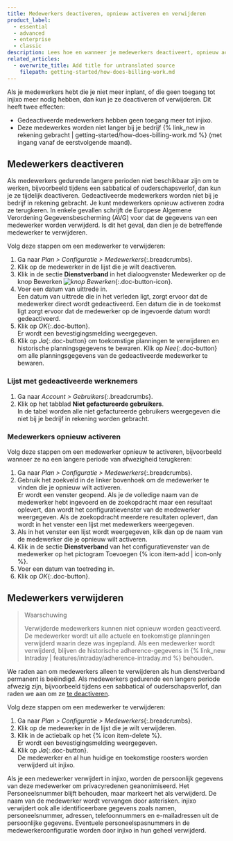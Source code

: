 ```yaml
---
title: Medewerkers deactiveren, opnieuw activeren en verwijderen
product_label:
  - essential
  - advanced
  - enterprise
  - classic
description: Lees hoe en wanneer je medewerkers deactiveert, opnieuw activeert of verwijdert.
related_articles:
  - overwrite_title: Add title for untranslated source
    filepath: getting-started/how-does-billing-work.md
---
```


Als je medewerkers hebt die je niet meer inplant, of die geen toegang tot injixo meer nodig hebben, dan kun je ze deactiveren of verwijderen. Dit heeft twee effecten:

- Gedeactiveerde medewerkers hebben geen toegang meer tot injixo.
- Deze medewerkes worden niet langer bij je bedrijf {% link_new in rekening gebracht | getting-started/how-does-billing-work.md %} (met ingang vanaf de eerstvolgende maand).

## Medewerkers deactiveren

Als medewerkers gedurende langere perioden niet beschikbaar zijn om te werken, bijvoorbeeld tijdens een sabbatical of ouderschapsverlof, dan kun je ze tijdelijk deactiveren. Gedeactiveerde medewerkers worden niet bij je bedrijf in rekening gebracht. Je kunt medewerkers opnieuw activeren zodra ze terugkeren. In enkele gevallen schrijft de Europese Algemene Verordening Gegevensbescherming (AVG) voor dat de gegevens van een medewerker worden verwijderd. Is dit het geval, dan dien je de betreffende medewerker te verwijderen.

Volg deze stappen om een medewerker te verwijderen:

1. Ga naar _Plan > Configuratie > Medewerkers_{:.breadcrumbs}.
2. Klik op de medewerker in de lijst die je wilt deactiveren.
3. Klik in de sectie **Dienstverband** in het dialoogvenster Medewerker op de knop Bewerken _![knop Bewerken](/assets/img/common/item-edit.gif)_{:.doc-button-icon}.
4. Voer een datum van uittrede in.<br>Een datum van uittrede die in het verleden ligt, zorgt ervoor dat de medewerker direct wordt gedeactiveerd. Een datum die in de toekomst ligt zorgt ervoor dat de medewerker op de ingevoerde datum wordt gedeactiveerd.
5. Klik op _OK_{:.doc-button}.<br>Er wordt een bevestigingsmelding weergegeven.
6. Klik op _Ja_{:.doc-button} om toekomstige planningen te verwijderen en historische planningsgegevens te bewaren. Klik op _Nee_{:.doc-button} om alle planningsgegevens van de gedeactiveerde medewerker te bewaren.

### Lijst met gedeactiveerde werknemers

1. Ga naar _Account > Gebruikers_{:.breadcrumbs}.
2. Klik op het tabblad **Niet gefactureerde gebruikers**.<br>In de tabel worden alle niet gefactureerde gebruikers weergegeven die niet bij je bedrijf in rekening worden gebracht.

### Medewerkers opnieuw activeren

Volg deze stappen om een medewerker opnieuw te activeren, bijvoorbeeld wanneer ze na een langere periode van afwezigheid terugkeren:

1. Ga naar _Plan > Configuratie > Medewerkers_{:.breadcrumbs}.
2. Gebruik het zoekveld in de linker bovenhoek om de medewerker te vinden die je opnieuw wilt activeren.<br>Er wordt een venster geopend. Als je de volledige naam van de medewerker hebt ingevoerd en de zoekopdracht maar een resultaat oplevert, dan wordt het configuratievenster van de medewerker weergegeven. Als de zoekopdracht meerdere resultaten oplevert, dan wordt in het venster een lijst met medewerkers weergegeven.
3. Als in het venster een lijst wordt weergegeven, klik dan op de naam van de medewerker die je opnieuw wilt activeren.
4. Klik in de sectie **Dienstverband** van het configuratievenster van de medewerker op het pictogram Toevoegen {% icon item-add | icon-only %}.
5. Voer een datum van toetreding in. 
6. Klik op _OK_{:.doc-button}.

## Medewerkers verwijderen

> Waarschuwing
>
> Verwijderde medewerkers kunnen niet opnieuw worden geactiveerd. De medewerker wordt uit alle actuele en toekomstige planningen verwijderd waarin deze was ingepland. Als een medewerker wordt verwijderd, blijven de historische adherence-gegevens in {% link_new Intraday | features/intraday/adherence-intraday.md %} behouden.

We raden aan om medewerkers alleen te verwijderen als hun dienstverband permanent is beëindigd. Als medewerkers gedurende een langere periode afwezig zijn, bijvoorbeeld tijdens een sabbatical of ouderschapsverlof, dan raden we aan om ze [te deactiveren](#medewerkers-deactiveren).

Volg deze stappen om een medewerker te verwijderen:

1. Ga naar _Plan > Configuratie > Medewerkers_{:.breadcrumbs}.
2. Klik op de medewerker in de lijst die je wilt verwijderen.
3. Klik in de actiebalk op het {% icon item-delete %}.<br>Er wordt een bevestigingsmelding weergegeven.
4. Klik op _Ja_{:.doc-button}.<br>De medewerker en al hun huidige en toekomstige roosters worden verwijderd uit injixo.

Als je een medewerker verwijdert in injixo, worden de persoonlijk gegevens van deze medewerker om privacyredenen geanonimiseerd. Het Personeelsnummer blijft behouden, maar markeert het als verwijderd. De naam van de medewerker wordt vervangen door asterisken. injixo verwijdert ook alle identificeerbare gegevens zoals namen, personeelsnummer, adressen, telefoonnummers en e-mailadressen uit de persoonlijke gegevens. Eventuele personeelspasnummers in de medewerkerconfiguratie worden door injixo in hun geheel verwijderd.
